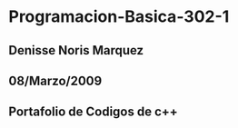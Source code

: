 # Programacion-Basica-302-1
## Denisse Noris Marquez
## 08/Marzo/2009
## Portafolio de Codigos de c++
